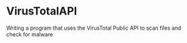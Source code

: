 # VirusTotalAPI
Writing a program that uses the VirusTotal Public API to scan files and check for malware
